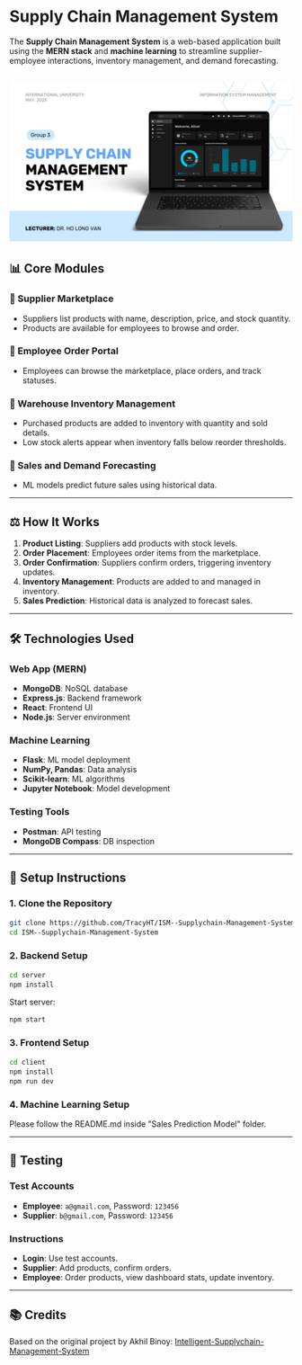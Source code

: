 # Supply Chain Management System

The **Supply Chain Management System** is a web-based application built using the **MERN stack** and **machine learning** to streamline supplier-employee interactions, inventory management, and demand forecasting.

## ![Intelligent Supply Chain Management System](thumbnail.png)

## 📊 Core Modules

### 🛒 Supplier Marketplace

- Suppliers list products with name, description, price, and stock quantity.
- Products are available for employees to browse and order.

### 📅 Employee Order Portal

- Employees can browse the marketplace, place orders, and track statuses.

### 🏢 Warehouse Inventory Management

- Purchased products are added to inventory with quantity and sold details.
- Low stock alerts appear when inventory falls below reorder thresholds.

### 🧪 Sales and Demand Forecasting

- ML models predict future sales using historical data.

---

## ⚖️ How It Works

1. **Product Listing**: Suppliers add products with stock levels.
2. **Order Placement**: Employees order items from the marketplace.
3. **Order Confirmation**: Suppliers confirm orders, triggering inventory updates.
4. **Inventory Management**: Products are added to and managed in inventory.
5. **Sales Prediction**: Historical data is analyzed to forecast sales.

---

## 🛠️ Technologies Used

### Web App (MERN)

- **MongoDB**: NoSQL database
- **Express.js**: Backend framework
- **React**: Frontend UI
- **Node.js**: Server environment

### Machine Learning

- **Flask**: ML model deployment
- **NumPy, Pandas**: Data analysis
- **Scikit-learn**: ML algorithms
- **Jupyter Notebook**: Model development

### Testing Tools

- **Postman**: API testing
- **MongoDB Compass**: DB inspection

---

## 📃 Setup Instructions

### 1. Clone the Repository

```bash
git clone https://github.com/TracyHT/ISM--Supplychain-Management-System.git
cd ISM--Supplychain-Management-System
```

### 2. Backend Setup

```bash
cd server
npm install
```

Start server:

```bash
npm start
```

### 3. Frontend Setup

```bash
cd client
npm install
npm run dev
```

### 4. Machine Learning Setup

Please follow the README.md inside "Sales Prediction Model" folder.

---

## 🔧 Testing

### Test Accounts

- **Employee**: `a@gmail.com`, Password: `123456`
- **Supplier**: `b@gmail.com`, Password: `123456`

### Instructions

- **Login**: Use test accounts.
- **Supplier**: Add products, confirm orders.
- **Employee**: Order products, view dashboard stats, update inventory.

---

## 📚 Credits

Based on the original project by Akhil Binoy: [Intelligent-Supplychain-Management-System](https://github.com/akhil888binoy/Intelligent-Supplychain-Management-System)

